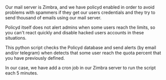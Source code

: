 Our mail server is Zimbra, and we have policyd enabled in order to avoid problems with spammers if they get our users credentials and they try to send thousand of emails using our mail server.

Policyd itself does not alert admins when some users reach the limits, so you can't react quickly and disable hacked users accounts in these situations.

This python script checks the Policyd database and send alerts (by email and/or telegram) when detects that some user reach the quota percent that you have previously defined.

In our case, we have add a cron job in our Zimbra server to run the script each 5 minutes.

